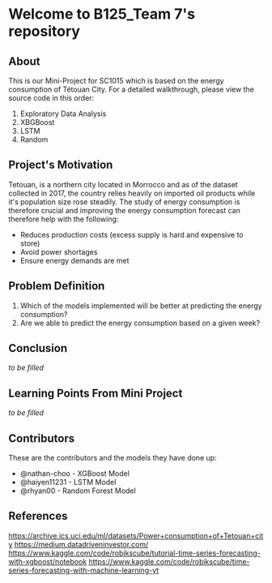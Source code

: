 # Welcome to B125_Team 7's repository

## About
This is our Mini-Project for SC1015 which is based on the energy consumption of Tétouan City. For a detailed walkthrough, please view the source code in this order:

1. Exploratory Data Analysis
2. XBGBoost
3. LSTM 
4. Random

## Project's Motivation
Tetouan, is a northern city located in Morrocco and as of the dataset collected in 2017, the country relies heavily on imported oil products while it's population size rose steadily. The study of energy consumption is therefore crucial and improving the energy consumption forecast can therefore help with the following:
- Reduces production costs (excess supply is hard and expensive to store)
- Avoid power shortages
- Ensure energy demands are met

## Problem Definition
1. Which of the models implemented will be better at predicting the energy consumption?
2. Are we able to predict the energy consumption based on a given week?

## Conclusion
_to be filled_

## Learning Points From Mini Project
_to be filled_

## Contributors
These are the contributors and the models they have done up:
+ @nathan-choo  - XGBoost Model
+ @haiyen11231  - LSTM Model
+ @rhyan00      - Random Forest Model

## References
https://archive.ics.uci.edu/ml/datasets/Power+consumption+of+Tetouan+city
https://medium.datadriveninvestor.com/
https://www.kaggle.com/code/robikscube/tutorial-time-series-forecasting-with-xgboost/notebook
https://www.kaggle.com/code/robikscube/time-series-forecasting-with-machine-learning-yt
